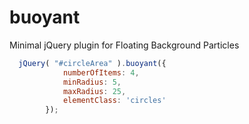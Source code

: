 # buoyant
Minimal jQuery plugin for Floating Background Particles


```javascript
  jQuery( "#circleArea" ).buoyant({
            numberOfItems: 4,
            minRadius: 5,
            maxRadius: 25,
            elementClass: 'circles'
        });
```
